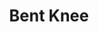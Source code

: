 ---
title: "Bent Knee"
summary: "Bent Knee is an American art rock band formed in Boston, Massachusetts, in 2009. The band performs in multiple genres and draws from multiple influences, including pop, industrial rock, progressive rock, and avant-garde. The band is known for unpredictable dynamic contrast and the wide vocal range of singer Courtney Swain.Bent Knee has toured with The Dillinger Escape Plan, Haken, Leprous, Thank You Scientist, and Mike Keneally. In 2016, they signed to Cuneiform Records for the release of their third album, Say So. In 2017, they signed a deal with Inside Out Music and released their fourth album, Land Animal."
image: "bent-knee.jpg"
apple_music_artist_url: "https://music.apple.com/gb/artist/bent-knee/474692510"
wikipedia_url: "https://en.wikipedia.org/wiki/Bent_Knee"
---